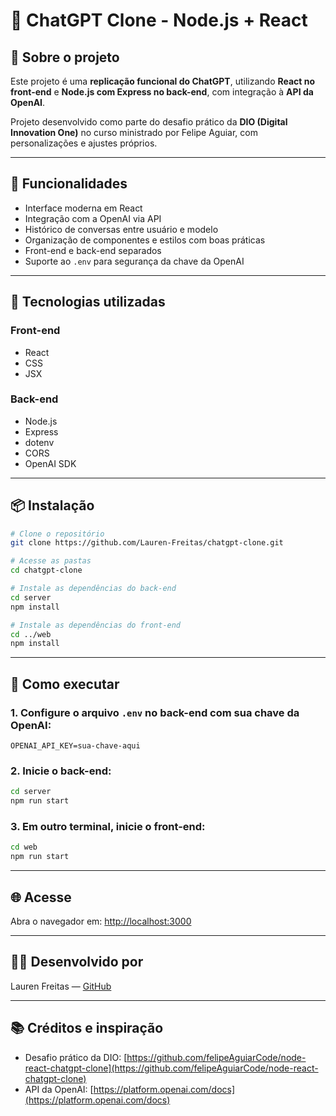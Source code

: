 # 💬 ChatGPT Clone - Node.js + React

## 🧠 Sobre o projeto

Este projeto é uma **replicação funcional do ChatGPT**, utilizando **React no front-end** e **Node.js com Express no back-end**, com integração à **API da OpenAI**.

Projeto desenvolvido como parte do desafio prático da **DIO (Digital Innovation One)** no curso ministrado por Felipe Aguiar, com personalizações e ajustes próprios.

---

## 🚀 Funcionalidades

- Interface moderna em React
- Integração com a OpenAI via API
- Histórico de conversas entre usuário e modelo
- Organização de componentes e estilos com boas práticas
- Front-end e back-end separados
- Suporte ao `.env` para segurança da chave da OpenAI

---

## 🧪 Tecnologias utilizadas

### Front-end

- React
- CSS
- JSX

### Back-end

- Node.js
- Express
- dotenv
- CORS
- OpenAI SDK

---

## 📦 Instalação

```bash
# Clone o repositório
git clone https://github.com/Lauren-Freitas/chatgpt-clone.git

# Acesse as pastas
cd chatgpt-clone

# Instale as dependências do back-end
cd server
npm install

# Instale as dependências do front-end
cd ../web
npm install
```

---

## 🧪 Como executar

### 1. Configure o arquivo `.env` no back-end com sua chave da OpenAI:

```env
OPENAI_API_KEY=sua-chave-aqui
```

### 2. Inicie o back-end:

```bash
cd server
npm run start
```

### 3. Em outro terminal, inicie o front-end:

```bash
cd web
npm run start
```

---

## 🌐 Acesse

Abra o navegador em: [http://localhost:3000](http://localhost:3000)

---

## 👩‍💻 Desenvolvido por

Lauren Freitas — [GitHub](https://github.com/Lauren-Freitas)

---

## 📚 Créditos e inspiração

- Desafio prático da DIO: [https://github.com/felipeAguiarCode/node-react-chatgpt-clone](https://github.com/felipeAguiarCode/node-react-chatgpt-clone)
- API da OpenAI: [https://platform.openai.com/docs](https://platform.openai.com/docs)
